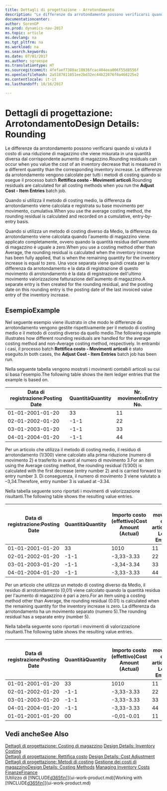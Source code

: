 ```yaml
---
title: Dettagli di progettazione - Arrotondamento
description: "Le differenze da arrotondamento possono verificarsi quando si valuta il costo di una riduzione di magazzino che viene misurata in una quantità diversa dal corrispondente aumento di magazzino. Le differenze da arrotondamento vengono calcolate per tutti i metodi di costing quando si esegue il processo batch **Rettifica costo - Movimenti articoli**."
documentationcenter: 
author: SorenGP
ms.prod: dynamics-nav-2017
ms.topic: article
ms.devlang: na
ms.tgt_pltfrm: na
ms.workload: na
ms.search.keywords: 
ms.date: 07/01/2017
ms.author: sgroespe
ms.translationtype: HT
ms.sourcegitcommit: 4fefaef7380ac10836fcac404eea006f55d8556f
ms.openlocfilehash: 2a5187811051ee2bd32ec44b22876f0a468225e2
ms.contentlocale: it-it
ms.lasthandoff: 10/16/2017

---
```

# <a name="design-details-rounding"></a><span data-ttu-id="36a33-104">Dettagli di progettazione: Arrotondamento</span><span class="sxs-lookup"><span data-stu-id="36a33-104">Design Details: Rounding</span></span>
<span data-ttu-id="36a33-105">Le differenze da arrotondamento possono verificarsi quando si valuta il costo di una riduzione di magazzino che viene misurata in una quantità diversa dal corrispondente aumento di magazzino.</span><span class="sxs-lookup"><span data-stu-id="36a33-105">Rounding residuals can occur when you value the cost of an inventory decrease that is measured in a different quantity than the corresponding inventory increase.</span></span> <span data-ttu-id="36a33-106">Le differenze da arrotondamento vengono calcolate per tutti i metodi di costing quando si esegue il processo batch **Rettifica costo - Movimenti articoli**.</span><span class="sxs-lookup"><span data-stu-id="36a33-106">Rounding residuals are calculated for all costing methods when you run the **Adjust Cost - Item Entries** batch job.</span></span>  

 <span data-ttu-id="36a33-107">Quando si utilizza il metodo di costing medio, la differenza da arrotondamento viene calcolata e registrata su base movimento per movimento, cumulativa.</span><span class="sxs-lookup"><span data-stu-id="36a33-107">When you use the average costing method, the rounding residual is calculated and recorded on a cumulative, entry-by-entry basis.</span></span>  

 <span data-ttu-id="36a33-108">Quando si utilizza un metodo di costing diverso da Medio, la differenza da arrotondamento viene calcolata quando l'aumento di magazzino viene applicato completamente, ovvero quando la quantità residua dell'aumento di magazzino è uguale a zero.</span><span class="sxs-lookup"><span data-stu-id="36a33-108">When you use a costing method other than Average, the rounding residual is calculated when the inventory increase has been fully applied, that is when the remaining quantity for the inventory increase is equal to zero.</span></span> <span data-ttu-id="36a33-109">Una voce separata viene quindi creata per la differenza da arrotondamento e la data di registrazione di questo movimento di arrotondamento è la data di registrazione dell'ultimo movimento valorizzazione fatturazione dell'aumento di magazzino.</span><span class="sxs-lookup"><span data-stu-id="36a33-109">A separate entry is then created for the rounding residual, and the posting date on this rounding entry is the posting date of the last invoiced value entry of the inventory increase.</span></span>  

## <a name="example"></a><span data-ttu-id="36a33-110">Esempio</span><span class="sxs-lookup"><span data-stu-id="36a33-110">Example</span></span>  
 <span data-ttu-id="36a33-111">Nel seguente esempio viene illustrato in che modo le differenze da arrotondamento vengono gestite rispettivamente per il metodo di costing medio e il metodo di costing diverso da quello medio.</span><span class="sxs-lookup"><span data-stu-id="36a33-111">The following example illustrates how different rounding residuals are handled for the average costing method and non-Average costing method, respectively.</span></span> <span data-ttu-id="36a33-112">In entrambi i casi, il processo batch **Rettifica costo - Movimenti articoli** è stato eseguito.</span><span class="sxs-lookup"><span data-stu-id="36a33-112">In both cases, the **Adjust Cost - Item Entries** batch job has been run.</span></span>  

 <span data-ttu-id="36a33-113">Nella seguente tabella vengono mostrati i movimenti contabili articoli su cui si basa l'esempio.</span><span class="sxs-lookup"><span data-stu-id="36a33-113">The following table shows the item ledger entries that the example is based on.</span></span>  

|<span data-ttu-id="36a33-114">Data di registrazione:</span><span class="sxs-lookup"><span data-stu-id="36a33-114">Posting Date</span></span>|<span data-ttu-id="36a33-115">Quantità</span><span class="sxs-lookup"><span data-stu-id="36a33-115">Quantity</span></span>|<span data-ttu-id="36a33-116">Nr. movimento</span><span class="sxs-lookup"><span data-stu-id="36a33-116">Entry No.</span></span>|  
|------------------|--------------|---------------|  
|<span data-ttu-id="36a33-117">01-01-20</span><span class="sxs-lookup"><span data-stu-id="36a33-117">01-01-20</span></span>|<span data-ttu-id="36a33-118">3</span><span class="sxs-lookup"><span data-stu-id="36a33-118">3</span></span>|<span data-ttu-id="36a33-119">1</span><span class="sxs-lookup"><span data-stu-id="36a33-119">1</span></span>|  
|<span data-ttu-id="36a33-120">02-01-20</span><span class="sxs-lookup"><span data-stu-id="36a33-120">02-01-20</span></span>|<span data-ttu-id="36a33-121">-1</span><span class="sxs-lookup"><span data-stu-id="36a33-121">-1</span></span>|<span data-ttu-id="36a33-122">2</span><span class="sxs-lookup"><span data-stu-id="36a33-122">2</span></span>|  
|<span data-ttu-id="36a33-123">03-01-20</span><span class="sxs-lookup"><span data-stu-id="36a33-123">03-01-20</span></span>|<span data-ttu-id="36a33-124">-1</span><span class="sxs-lookup"><span data-stu-id="36a33-124">-1</span></span>|<span data-ttu-id="36a33-125">3</span><span class="sxs-lookup"><span data-stu-id="36a33-125">3</span></span>|  
|<span data-ttu-id="36a33-126">04-01-20</span><span class="sxs-lookup"><span data-stu-id="36a33-126">04-01-20</span></span>|<span data-ttu-id="36a33-127">-1</span><span class="sxs-lookup"><span data-stu-id="36a33-127">-1</span></span>|<span data-ttu-id="36a33-128">4</span><span class="sxs-lookup"><span data-stu-id="36a33-128">4</span></span>|  

 <span data-ttu-id="36a33-129">Per un articolo che utilizza il metodo di costing medio, il residuo di arrotondamento (1/300) viene calcolato alla prima riduzione (numero di movimento 2) e trasferito in avanti al numero di movimento 3.</span><span class="sxs-lookup"><span data-stu-id="36a33-129">For an item using the Average costing method, the rounding residual (1/300) is calculated with the first decrease (entry number 2) and is carried forward to entry number 3.</span></span> <span data-ttu-id="36a33-130">Di conseguenza, il numero di movimento 3 viene valutato a –3,34.</span><span class="sxs-lookup"><span data-stu-id="36a33-130">Therefore, entry number 3 is valued at –3.34.</span></span>  

 <span data-ttu-id="36a33-131">Nella tabella seguente sono riportati i movimenti di valorizzazione risultanti.</span><span class="sxs-lookup"><span data-stu-id="36a33-131">The following table shows the resulting value entries.</span></span>  

|<span data-ttu-id="36a33-132">Data di registrazione:</span><span class="sxs-lookup"><span data-stu-id="36a33-132">Posting Date</span></span>|<span data-ttu-id="36a33-133">Quantità</span><span class="sxs-lookup"><span data-stu-id="36a33-133">Quantity</span></span>|<span data-ttu-id="36a33-134">Importo costo (effettivo)</span><span class="sxs-lookup"><span data-stu-id="36a33-134">Cost Amount (Actual)</span></span>|<span data-ttu-id="36a33-135">Nr. movimento cont. articolo</span><span class="sxs-lookup"><span data-stu-id="36a33-135">Item Ledger Entry No.</span></span>|<span data-ttu-id="36a33-136">Nr. movimento</span><span class="sxs-lookup"><span data-stu-id="36a33-136">Entry No.</span></span>|  
|------------------|--------------|----------------------------|---------------------------|---------------|  
|<span data-ttu-id="36a33-137">01-01-20</span><span class="sxs-lookup"><span data-stu-id="36a33-137">01-01-20</span></span>|<span data-ttu-id="36a33-138">3</span><span class="sxs-lookup"><span data-stu-id="36a33-138">3</span></span>|<span data-ttu-id="36a33-139">10</span><span class="sxs-lookup"><span data-stu-id="36a33-139">10</span></span>|<span data-ttu-id="36a33-140">1</span><span class="sxs-lookup"><span data-stu-id="36a33-140">1</span></span>|<span data-ttu-id="36a33-141">1</span><span class="sxs-lookup"><span data-stu-id="36a33-141">1</span></span>|  
|<span data-ttu-id="36a33-142">02-01-20</span><span class="sxs-lookup"><span data-stu-id="36a33-142">02-01-20</span></span>|<span data-ttu-id="36a33-143">-1</span><span class="sxs-lookup"><span data-stu-id="36a33-143">-1</span></span>|<span data-ttu-id="36a33-144">-3,33</span><span class="sxs-lookup"><span data-stu-id="36a33-144">-3.33</span></span>|<span data-ttu-id="36a33-145">2</span><span class="sxs-lookup"><span data-stu-id="36a33-145">2</span></span>|<span data-ttu-id="36a33-146">2</span><span class="sxs-lookup"><span data-stu-id="36a33-146">2</span></span>|  
|<span data-ttu-id="36a33-147">03-01-20</span><span class="sxs-lookup"><span data-stu-id="36a33-147">03-01-20</span></span>|<span data-ttu-id="36a33-148">-1</span><span class="sxs-lookup"><span data-stu-id="36a33-148">-1</span></span>|<span data-ttu-id="36a33-149">-3,34</span><span class="sxs-lookup"><span data-stu-id="36a33-149">-3.34</span></span>|<span data-ttu-id="36a33-150">3</span><span class="sxs-lookup"><span data-stu-id="36a33-150">3</span></span>|<span data-ttu-id="36a33-151">3</span><span class="sxs-lookup"><span data-stu-id="36a33-151">3</span></span>|  
|<span data-ttu-id="36a33-152">04-01-20</span><span class="sxs-lookup"><span data-stu-id="36a33-152">04-01-20</span></span>|<span data-ttu-id="36a33-153">-1</span><span class="sxs-lookup"><span data-stu-id="36a33-153">-1</span></span>|<span data-ttu-id="36a33-154">-3,33</span><span class="sxs-lookup"><span data-stu-id="36a33-154">-3.33</span></span>|<span data-ttu-id="36a33-155">4</span><span class="sxs-lookup"><span data-stu-id="36a33-155">4</span></span>|<span data-ttu-id="36a33-156">4</span><span class="sxs-lookup"><span data-stu-id="36a33-156">4</span></span>|  

 <span data-ttu-id="36a33-157">Per un articolo che utilizza un metodo di costing diverso da Medio, il residuo di arrotondamento (0,01) viene calcolato quando la quantità residua per l'aumento di magazzino è pari a zero.</span><span class="sxs-lookup"><span data-stu-id="36a33-157">For an item using a costing method other than Average, the rounding residual (0.01) is calculated when the remaining quantity for the inventory increase is zero.</span></span> <span data-ttu-id="36a33-158">La differenza da arrotondamento ha un movimento separato (numero 5).</span><span class="sxs-lookup"><span data-stu-id="36a33-158">The rounding residual has a separate entry (number 5).</span></span>  

 <span data-ttu-id="36a33-159">Nella tabella seguente sono riportati i movimenti di valorizzazione risultanti.</span><span class="sxs-lookup"><span data-stu-id="36a33-159">The following table shows the resulting value entries.</span></span>  

|<span data-ttu-id="36a33-160">Data di registrazione:</span><span class="sxs-lookup"><span data-stu-id="36a33-160">Posting Date</span></span>|<span data-ttu-id="36a33-161">Quantità</span><span class="sxs-lookup"><span data-stu-id="36a33-161">Quantity</span></span>|<span data-ttu-id="36a33-162">Importo costo (effettivo)</span><span class="sxs-lookup"><span data-stu-id="36a33-162">Cost Amount (Actual)</span></span>|<span data-ttu-id="36a33-163">Nr. movimento cont. articolo</span><span class="sxs-lookup"><span data-stu-id="36a33-163">Item Ledger Entry No.</span></span>|<span data-ttu-id="36a33-164">Nr. movimento</span><span class="sxs-lookup"><span data-stu-id="36a33-164">Entry No.</span></span>|  
|------------------|--------------|----------------------------|---------------------------|---------------|  
|<span data-ttu-id="36a33-165">01-01-20</span><span class="sxs-lookup"><span data-stu-id="36a33-165">01-01-20</span></span>|<span data-ttu-id="36a33-166">3</span><span class="sxs-lookup"><span data-stu-id="36a33-166">3</span></span>|<span data-ttu-id="36a33-167">10</span><span class="sxs-lookup"><span data-stu-id="36a33-167">10</span></span>|<span data-ttu-id="36a33-168">1</span><span class="sxs-lookup"><span data-stu-id="36a33-168">1</span></span>|<span data-ttu-id="36a33-169">1</span><span class="sxs-lookup"><span data-stu-id="36a33-169">1</span></span>|  
|<span data-ttu-id="36a33-170">02-01-20</span><span class="sxs-lookup"><span data-stu-id="36a33-170">02-01-20</span></span>|<span data-ttu-id="36a33-171">-1</span><span class="sxs-lookup"><span data-stu-id="36a33-171">-1</span></span>|<span data-ttu-id="36a33-172">-3,33</span><span class="sxs-lookup"><span data-stu-id="36a33-172">-3.33</span></span>|<span data-ttu-id="36a33-173">2</span><span class="sxs-lookup"><span data-stu-id="36a33-173">2</span></span>|<span data-ttu-id="36a33-174">2</span><span class="sxs-lookup"><span data-stu-id="36a33-174">2</span></span>|  
|<span data-ttu-id="36a33-175">03-01-20</span><span class="sxs-lookup"><span data-stu-id="36a33-175">03-01-20</span></span>|<span data-ttu-id="36a33-176">-1</span><span class="sxs-lookup"><span data-stu-id="36a33-176">-1</span></span>|<span data-ttu-id="36a33-177">-3,33</span><span class="sxs-lookup"><span data-stu-id="36a33-177">-3.33</span></span>|<span data-ttu-id="36a33-178">3</span><span class="sxs-lookup"><span data-stu-id="36a33-178">3</span></span>|<span data-ttu-id="36a33-179">3</span><span class="sxs-lookup"><span data-stu-id="36a33-179">3</span></span>|  
|<span data-ttu-id="36a33-180">04-01-20</span><span class="sxs-lookup"><span data-stu-id="36a33-180">04-01-20</span></span>|<span data-ttu-id="36a33-181">-1</span><span class="sxs-lookup"><span data-stu-id="36a33-181">-1</span></span>|<span data-ttu-id="36a33-182">-3,33</span><span class="sxs-lookup"><span data-stu-id="36a33-182">-3.33</span></span>|<span data-ttu-id="36a33-183">4</span><span class="sxs-lookup"><span data-stu-id="36a33-183">4</span></span>|<span data-ttu-id="36a33-184">4</span><span class="sxs-lookup"><span data-stu-id="36a33-184">4</span></span>|  
|<span data-ttu-id="36a33-185">01-01-20</span><span class="sxs-lookup"><span data-stu-id="36a33-185">01-01-20</span></span>|<span data-ttu-id="36a33-186">0</span><span class="sxs-lookup"><span data-stu-id="36a33-186">0</span></span>|<span data-ttu-id="36a33-187">-0,01</span><span class="sxs-lookup"><span data-stu-id="36a33-187">-0.01</span></span>|<span data-ttu-id="36a33-188">1</span><span class="sxs-lookup"><span data-stu-id="36a33-188">1</span></span>|<span data-ttu-id="36a33-189">5</span><span class="sxs-lookup"><span data-stu-id="36a33-189">5</span></span>|  

## <a name="see-also"></a><span data-ttu-id="36a33-190">Vedi anche</span><span class="sxs-lookup"><span data-stu-id="36a33-190">See Also</span></span>  
 <span data-ttu-id="36a33-191">[Dettagli di progettazione: Costing di magazzino](design-details-inventory-costing.md) </span><span class="sxs-lookup"><span data-stu-id="36a33-191">[Design Details: Inventory Costing](design-details-inventory-costing.md) </span></span>  
 <span data-ttu-id="36a33-192">[Dettagli di progettazione: Rettifica costo](design-details-cost-adjustment.md) </span><span class="sxs-lookup"><span data-stu-id="36a33-192">[Design Details: Cost Adjustment](design-details-cost-adjustment.md) </span></span>  
 <span data-ttu-id="36a33-193">[Dettagli di progettazione: Metodi di costing](design-details-costing-methods.md) [Gestione dei costi di magazzino](finance-manage-inventory-costs.md)</span><span class="sxs-lookup"><span data-stu-id="36a33-193">[Design Details: Costing Methods](design-details-costing-methods.md) [Managing Inventory Costs](finance-manage-inventory-costs.md)</span></span>  
 [<span data-ttu-id="36a33-194">Finanze</span><span class="sxs-lookup"><span data-stu-id="36a33-194">Finance</span></span>](finance.md)  
 <span data-ttu-id="36a33-195">[Utilizzo di [!INCLUDE[d365fin](includes/d365fin_md.md)]](ui-work-product.md)</span><span class="sxs-lookup"><span data-stu-id="36a33-195">[Working with [!INCLUDE[d365fin](includes/d365fin_md.md)]](ui-work-product.md)</span></span>

